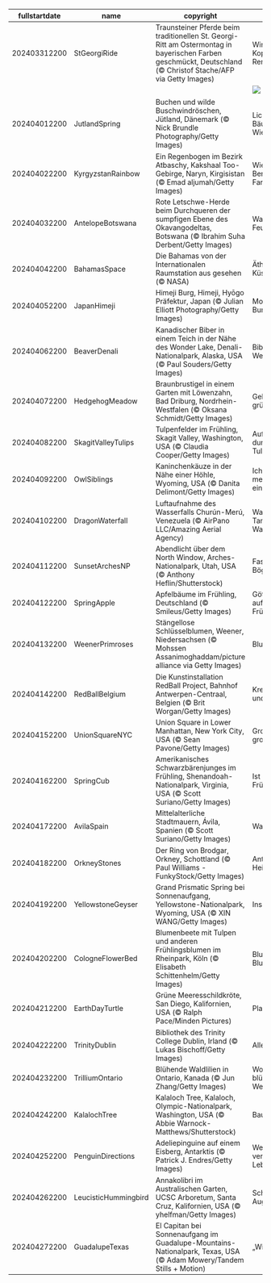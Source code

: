 |fullstartdate|name|copyright|title|image|
|--|--|--|--|--|
202403312200|StGeorgiRide|Traunsteiner Pferde beim traditionellen St. Georgi-Ritt am Ostermontag in bayerischen Farben geschmückt, Deutschland (© Christof Stache/AFP via Getty Images)|Wird das ein Kopf-an-Kopf-Rennen?|![](/de-DE/2024/04/202403312200StGeorgiRide.jpg)|
||||![](/de-DE/2024/04/.jpg)|
202404012200|JutlandSpring|Buchen und wilde Buschwindröschen, Jütland, Dänemark (© Nick Brundle Photography/Getty Images)|Lichtstrahl über Bäume und Wiesen|![](/de-DE/2024/04/202404012200JutlandSpring.jpg)|
202404022200|KyrgyzstanRainbow|Ein Regenbogen im Bezirk Atbaschy, Kakshaal Too-Gebirge, Naryn, Kirgisistan (© Emad aljumah/Getty Images)|Wiesentraum, Berge im Farbenschaum|![](/de-DE/2024/04/202404022200KyrgyzstanRainbow.jpg)|
202404032200|AntelopeBotswana|Rote Letschwe-Herde beim Durchqueren der sumpfigen Ebene des Okavangodeltas, Botswana (© Ibrahim Suha Derbent/Getty Images)|Wanderer der Feuchtgebiete|![](/de-DE/2024/04/202404032200AntelopeBotswana.jpg)|
202404042200|BahamasSpace|Die Bahamas von der Internationalen Raumstation aus gesehen (© NASA)|Ätherische Küstenperspektive|![](/de-DE/2024/04/202404042200BahamasSpace.jpg)|
202404052200|JapanHimeji|Himeji Burg, Himeji, Hyōgo Präfektur, Japan (© Julian Elliott Photography/Getty Images)|Morgenländische Burg|![](/de-DE/2024/04/202404052200JapanHimeji.jpg)|
202404062200|BeaverDenali|Kanadischer Biber in einem Teich in der Nähe des Wonder Lake, Denali-Nationalpark, Alaska, USA (© Paul Souders/Getty Images)|Biber vs. Bieber: Wer ist putziger?|![](/de-DE/2024/04/202404062200BeaverDenali.jpg)|
202404072200|HedgehogMeadow|Braunbrustigel in einem Garten mit Löwenzahn, Bad Driburg, Nordrhein-Westfalen (© Oksana Schmidt/Getty Images)|Gelbe Träume auf grüner Flur|![](/de-DE/2024/04/202404072200HedgehogMeadow.jpg)|
202404082200|SkagitValleyTulips|Tulpenfelder im Frühling, Skagit Valley, Washington, USA (© Claudia Cooper/Getty Images)|Auf Zehenspitzen durch Tulpenfelder|![](/de-DE/2024/04/202404082200SkagitValleyTulips.jpg)|
202404092200|OwlSiblings|Kaninchenkäuze in der Nähe einer Höhle, Wyoming, USA (© Danita Delimont/Getty Images)|Ich deins, du meins, zusammen eins|![](/de-DE/2024/04/202404092200OwlSiblings.jpg)|
202404102200|DragonWaterfall|Luftaufnahme des Wasserfalls Churún-Merú, Venezuela (© AirPano LLC/Amazing Aerial Agency)|Wasserwalzer: Tanz am Wasserfall|![](/de-DE/2024/04/202404102200DragonWaterfall.jpg)|
202404112200|SunsetArchesNP|Abendlicht über dem North Window, Arches-Nationalpark, Utah, USA (© Anthony Heflin/Shutterstock)|Faszinierende Bögen|![](/de-DE/2024/04/202404112200SunsetArchesNP.jpg)|
202404122200|SpringApple|Apfelbäume im Frühling, Deutschland (© Smileus/Getty Images)|Göttliches Licht auf verbotene Früchte?|![](/de-DE/2024/04/202404122200SpringApple.jpg)|
202404132200|WeenerPrimroses|Stängellose Schlüsselblumen, Weener, Niedersachsen (© Mohssen Assanimoghaddam/picture alliance via Getty Images)|Blumenteppich|![](/de-DE/2024/04/202404132200WeenerPrimroses.jpg)|
202404142200|RedBallBelgium|Die Kunstinstallation RedBall Project, Bahnhof Antwerpen-Centraal, Belgien (© Brit Worgan/Getty Images)|Kreativität, Kunst und Kultur|![](/de-DE/2024/04/202404142200RedBallBelgium.jpg)|
202404152200|UnionSquareNYC|Union Square in Lower Manhattan, New York City, USA (© Sean Pavone/Getty Images)|Großer Platz, großer Apfel|![](/de-DE/2024/04/202404152200UnionSquareNYC.jpg)|
202404162200|SpringCub|Amerikanisches Schwarzbärenjunges im Frühling, Shenandoah-Nationalpark, Virginia, USA (© Scott Suriano/Getty Images)|Ist denn schon Frühling?|![](/de-DE/2024/04/202404162200SpringCub.jpg)|
202404172200|AvilaSpain|Mittelalterliche Stadtmauern, Ávila, Spanien (© Scott Suriano/Getty Images)|Wall of fame|![](/de-DE/2024/04/202404172200AvilaSpain.jpg)|
202404182200|OrkneyStones|Der Ring von Brodgar, Orkney, Schottland (© Paul Williams - FunkyStock/Getty Images)|Antike Rituale und Heidenfeste|![](/de-DE/2024/04/202404182200OrkneyStones.jpg)|
202404192200|YellowstoneGeyser|Grand Prismatic Spring bei Sonnenaufgang, Yellowstone-Nationalpark, Wyoming, USA (© XIN WANG/Getty Images)|Ins Blaue hinein?|![](/de-DE/2024/04/202404192200YellowstoneGeyser.jpg)|
202404202200|CologneFlowerBed|Blumenbeete mit Tulpen und anderen Frühlingsblumen im Rheinpark, Köln (© Elisabeth Schittenhelm/Getty Images)|Blumenbeet oder Blumenbett?|![](/de-DE/2024/04/202404202200CologneFlowerBed.jpg)|
202404212200|EarthDayTurtle|Grüne Meeresschildkröte, San Diego, Kalifornien, USA (© Ralph Pace/Minden Pictures)|Planet vs. Plastik|![](/de-DE/2024/04/202404212200EarthDayTurtle.jpg)|
202404222200|TrinityDublin|Bibliothek des Trinity College Dublin, Irland (© Lukas Bischoff/Getty Images)|Alles ausgebucht|![](/de-DE/2024/04/202404222200TrinityDublin.jpg)|
202404232200|TrilliumOntario|Blühende Waldlilien in Ontario, Kanada (© Jun Zhang/Getty Images)|Wo Blumen blühen, lächelt die Welt|![](/de-DE/2024/04/202404232200TrilliumOntario.jpg)|
202404242200|KalalochTree|Kalaloch Tree, Kalaloch, Olympic-Nationalpark, Washington, USA (© Abbie Warnock-Matthews/Shutterstock)|Baum des Lebens|![](/de-DE/2024/04/202404242200KalalochTree.jpg)|
202404252200|PenguinDirections|Adeliepinguine auf einem Eisberg, Antarktis (© Patrick J. Endres/Getty Images)|Wer watschelt vergnügt durchs Leben?|![](/de-DE/2024/04/202404252200PenguinDirections.jpg)|
202404262200|LeucisticHummingbird|Annakolibri im Australischen Garten, UCSC Arboretum, Santa Cruz, Kalifornien, USA (© yhelfman/Getty Images)|Schneller, als das Auge erlaubt|![](/de-DE/2024/04/202404262200LeucisticHummingbird.jpg)|
202404272200|GuadalupeTexas|El Capitan bei Sonnenaufgang im Guadalupe-Mountains-Nationalpark, Texas, USA (© Adam Mowery/Tandem Stills + Motion)|„Wild Wild West“?|![](/de-DE/2024/04/202404272200GuadalupeTexas.jpg)|
